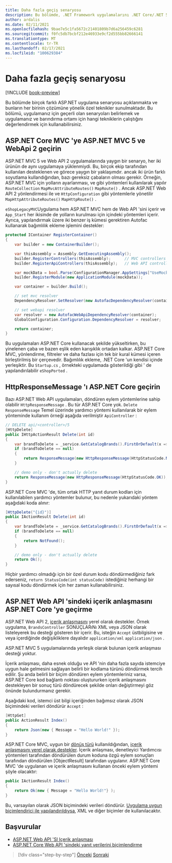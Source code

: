 ```yaml
---
title: Daha fazla geçiş senaryosu
description: Bu bölümde, .NET Framework uygulamalarını .NET Core/.NET 5 ' e yükseltmeye yönelik ek geçiş senaryoları ve teknikleri açıklanmaktadır.
author: ardalis
ms.date: 02/11/2021
ms.openlocfilehash: 9bae7e5c1fa5672c21401809b7d6a256459c6281
ms.sourcegitcommit: f0fc5db7bcbf212e46933e9cf2d555bb82666141
ms.translationtype: MT
ms.contentlocale: tr-TR
ms.lasthandoff: 02/17/2021
ms.locfileid: "100629384"
---
```

# <a name="more-migration-scenarios"></a>Daha fazla geçiş senaryosu

[!INCLUDE [book-preview](../../../includes/book-preview.md)]

Bu bölümde birçok farklı ASP.NET uygulama senaryosu açıklanmakta ve bunların her birinin çözümüne yönelik özel teknikler sunulmaktadır. Bu bölümü, uygulamanız için geçerli olan senaryoları belirlemek ve uygulamanız ve barındırma ortamı için hangi tekniklerin çalıştığını değerlendirmek için kullanabilirsiniz.

## <a name="migrate-aspnet-mvc-5-and-webapi-2-to-aspnet-core-mvc"></a>ASP.NET Core MVC 'ye ASP.NET MVC 5 ve WebApi 2 geçirin

ASP.NET MVC 5 ve Web API 2 uygulamalarında yaygın bir senaryo, her iki ürünün de aynı uygulamaya yüklenmiydi. Bu, birçok ekip tarafından kullanılan desteklenen ve görece yaygın bir yaklaşımdır. ancak iki ürün farklı soyutlama kullandığından, bazı gereksiz çabaların olması gerekir. Örneğin, ASP.NET MVC için yolların ayarlanması, ve gibi yöntemleri kullanılarak yapılır `RouteCollection` `MapMvcAttributeRoutes()` `MapRoute()` . Ancak ASP.NET Web API 2 yönlendirmesi ile ve `HttpConfiguration` gibi yöntemlerle yönetilir `MapHttpAttributeRoutes()` `MapHttpRoute()` .

`eShopLegacyMVC`Uygulama hem ASP.NET MVC hem de Web API 'sini içerir ve `App_Start` her ikisinde de yolların kurulması için içindeki yöntemleri içerir. Ayrıca, yapılandırmak üzere iki benzer iş kümesi gerektiren Autofac kullanarak bağımlılık ekleme işlemini destekler:

```csharp
protected IContainer RegisterContainer()
{
    var builder = new ContainerBuilder();

    var thisAssembly = Assembly.GetExecutingAssembly();
    builder.RegisterControllers(thisAssembly);      // MVC controllers
    builder.RegisterApiControllers(thisAssembly);   // Web API controllers

    var mockData = bool.Parse(ConfigurationManager.AppSettings["UseMockData"]);
    builder.RegisterModule(new ApplicationModule(mockData));

    var container = builder.Build();

    // set mvc resolver
    DependencyResolver.SetResolver(new AutofacDependencyResolver(container));

    // set webapi resolver
    var resolver = new AutofacWebApiDependencyResolver(container);
    GlobalConfiguration.Configuration.DependencyResolver = resolver;

    return container;
}
```

Bu uygulamaları ASP.NET Core kullanacak şekilde yükseltirken, bu yinelenen çaba ve bazen eşlik eden karışıklık ortadan kalkar. ASP.NET Core MVC, yönlendirme, filtreler ve daha fazlası için tek bir kural kümesi içeren birleştirilmiş bir çerçevedir. Bağımlılık ekleme, .NET Core 'un kendisi içinde yerleşiktir. Bu `Startup.cs` , örnekteki uygulamada gösterildiği gibi ' de yapılandırılabilir `eShopPorted` .

## <a name="migrate-httpresponsemessage-to-aspnet-core"></a>HttpResponseMessage 'ı ASP.NET Core geçirin

Bazı ASP.NET Web API uygulamaları, döndüren eylem yöntemlerine sahip olabilir `HttpResponseMessage` . Bu tür ASP.NET Core yok. `Delete` `ResponseMessage` Temel üzerinde yardımcı yöntemi kullanılarak bir eylem yönteminde kullanım örneği aşağıda verilmiştir `ApiController` :

```csharp
// DELETE api/<controller>/5
[HttpDelete]
public IHttpActionResult Delete(int id)
{
    var brandToDelete = _service.GetCatalogBrands().FirstOrDefault(x => x.Id == id);
    if (brandToDelete == null)
    {
        return ResponseMessage(new HttpResponseMessage(HttpStatusCode.NotFound));
    }

    // demo only - don't actually delete
    return ResponseMessage(new HttpResponseMessage(HttpStatusCode.OK));
}
```

ASP.NET Core MVC 'de, tüm ortak HTTP yanıt durum kodları için kullanılabilen yardımcı yöntemler bulunur, bu nedenle yukarıdaki yöntem aşağıdaki koda alınır:

```csharp
[HttpDelete("{id}")]
public IActionResult Delete(int id)
{
    var brandToDelete = _service.GetCatalogBrands().FirstOrDefault(x => x.Id == id);
    if (brandToDelete == null)
    {
        return NotFound();
    }

    // demo only - don't actually delete
    return Ok();
}
```

Hiçbir yardımcı olmadığı için bir özel durum kodu döndürmediğiniz fark ederseniz, `return StatusCode(int statusCode)` istediğiniz herhangi bir sayısal kodu döndürmek için her zaman kullanabilirsiniz.

## <a name="migrate-content-negotiation-from-aspnet-web-api-to-aspnet-core"></a>ASP.NET Web API 'sindeki içerik anlaşmasını ASP.NET Core 'ye geçirme

ASP.NET Web API 2, [içerik anlaşmasını](https://docs.microsoft.com/aspnet/web-api/overview/formats-and-model-binding/content-negotiation) yerel olarak destekler. Örnek uygulama, `BrandsController` SONUÇLARıNı XML veya JSON olarak listeleyerek bu desteği gösteren bir içerir. Bu, isteğin `Accept` üstbilgisine ve veya içerdiğinde değişikliklere dayalıdır `application/xml` `application/json` .

ASP.NET MVC 5 uygulamalarında yerleşik olarak bulunan içerik anlaşması desteği yoktur.

İçerik anlaşması, daha esnek olduğu ve API 'nin daha fazla sayıda istemciye uygun hale gelmesini sağlayan belirli bir kodlama türünü döndürmek tercih edilir. Şu anda belirli bir biçim döndüren eylem yöntemleriniz varsa, ASP.NET Core kod bağlantı noktası oluştururken içerik anlaşmasını destekleyen bir sonuç türü döndürecek şekilde onları değiştirmeyi göz önünde bulundurmanız gerekir.

Aşağıdaki kod, istemci üst bilgi içeriğinden bağımsız olarak JSON biçimindeki verileri döndürür `Accept` :

```csharp
[HttpGet]
public ActionResult Index()
{
    return Json(new { Message = "Hello World!" });
}
```

ASP.NET Core MVC, uygun bir [dönüş türü](https://docs.microsoft.com/aspnet/core/web-api/action-return-types) kullanıldığından, [içerik anlaşmasını yerel olarak destekler](https://docs.microsoft.com/aspnet/core/web-api/advanced/formatting). İçerik anlaşması, denetleyici Yardımcısı yöntemleri tarafından döndürülen durum koduna özgü eylem sonuçları tarafından döndürülen [ObjectResult] tarafından uygulanır. ASP.NET Core MVC 'de uygulanan ve içerik anlaşmasını kullanan önceki eylem yöntemi şöyle olacaktır:

```csharp
public IActionResult Index()
{
    return Ok(new { Message = "Hello World!"} );
}
```

Bu, varsayılan olarak JSON biçimindeki verileri döndürür. [Uygulama uygun biçimlendirici ile yapılandırıldıysa](https://docs.microsoft.com/aspnet/core/web-api/advanced/formatting), XML ve diğer biçimler de kullanılacaktır.

## <a name="references"></a>Başvurular

- [ASP.NET Web API 'SI Içerik anlaşması](https://docs.microsoft.com/aspnet/web-api/overview/formats-and-model-binding/content-negotiation)
- [ASP.NET Core Web API 'sindeki yanıt verilerini biçimlendirme](https://docs.microsoft.com/aspnet/core/web-api/advanced/formatting)

>[!div class="step-by-step"]
>[Önceki](example-migration-eshop.md) 
> [Sonraki](deployment-scenarios.md)
